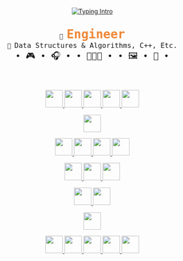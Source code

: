<br>
<div align='center'>
<a href="https://git.io/typing-svg" ><img src="https://readme-typing-svg.demolab.com?font=Fira+Code&duration=2500&pause=300&repeat=false&multiline=False&width=200&height=70&lines=.+.+%F0%9F%91%8B+Hey+There;.+.+.+I'm+Tes;.+.+Night+%F0%9F%A6%89;.+.+Coding+++%F0%9F%A7%99;.+.+Jack+of+Many;.+Master+of+Some!" alt="Typing Intro"/></a>
</div>
<pre>
<p style='text-align:center'>💼 <span style="font-weight: bold;color: #EF8838; font-size:28">Engineer</span>
📖 <span style='font-size:16'>Data Structures & Algorithms, C++, Etc.</span>
<span style='font-size:20'>• 🎮 • 🎧 • • 👩🏻‍💻 • • 🖼️ • 🎥 •</span>
</pre>
<br>
<p style='text-align:center'>
<a href='https://www.python.org/' target='_blank'>
<img src="https://icon.icepanel.io/Technology/svg/Python.svg" width='40'/>
</a>
<a href='https://www.javascript.com/' target='_blank'>
<img src="https://icon.icepanel.io/Technology/svg/JavaScript.svg" width='40' />
</a>
<a href='https://developer.mozilla.org/en-US/docs/Web/Guide/HTML/HTML5' target='_blank'>
<img src="https://icon.icepanel.io/Technology/svg/HTML5.svg" width='40'/>
</a>
<a href='https://developer.mozilla.org/en-US/docs/Web/CSS/CSS3' target='_blank'>
<img src="https://icon.icepanel.io/Technology/svg/CSS3.svg" width='40'/>
</a>
<a href='https://www.markdownguide.org/' target='_blank'>
<img src="https://icon.icepanel.io/Technology/png-shadow-512/Markdown.png" width='40'/>
</a>
</p>
<p style='text-align:center'>
<a href='https://nodejs.org/' target='_blank'>
<img src="https://icon.icepanel.io/Technology/svg/Node.js.svg" width='40'/>
</a>
</p>
<p style='text-align:center'>
<a href='https://getbootstrap.com/' target='_blank'>
<img src="https://icon.icepanel.io/Technology/svg/Bootstrap.svg" width='40'/>
</a>
<a href='https://react-bootstrap.github.io/' target='_blank'>
<img src="https://icon.icepanel.io/Technology/svg/React-Bootstrap.svg" width='40'/>
</a>
<a href='https://plotly.com/' target='_blank'>
<img src="https://icon.icepanel.io/Technology/svg/Ploty.svg" width='40'/>
</a>
<a href='https://flask.palletsprojects.com/en/stable/' target='_blank'>
<img src="https://icon.icepanel.io/Technology/png-shadow-512/Flask.png" width='40'/>
</a>
</p>
<p style='text-align:center'>
<a href='https://www.sqlite.org/index.html' target='_blank'>
<img src="https://icon.icepanel.io/Technology/png-shadow-512/SQLite.png" width='40'/>
</a>
<a href='https://www.mysql.com/' target='_blank'>
<img src="https://icon.icepanel.io/Technology/svg/MySQL.svg" width='40'/>
</a>
<a href='https://pandas.pydata.org/' target='_blank'>
<img src="https://icon.icepanel.io/Technology/png-shadow-512/Pandas.png" width='40'/>
</a>
</p>
<p style='text-align:center'>
<a href='https://www.gnu.org/software/bash/' target='_blank'>
<img src="https://icon.icepanel.io/Technology/png-shadow-512/Bash.png" width='40'/>
</a>
<a href='https://learn.microsoft.com/en-us/windows/terminal/' target='_blank'>
<img src="https://icon.icepanel.io/Technology/png-shadow-512/Powershell.png" width='40'/>
</a>
</p>
<p style='text-align:center'>
<a href='https://code.visualstudio.com/' target='_blank'>
<img src="https://icon.icepanel.io/Technology/svg/Visual-Studio-Code-%28VS-Code%29.svg" width='40'/>
</a>
</p>
<p style='text-align:center'>
<a href='https://learn.microsoft.com/en-us/windows/whats-new/windows-11-overview' target='_blank'>
<img src="https://icon.icepanel.io/Technology/svg/Windows-11.svg" width='40'/>
</a>
<a href='https://www.linux.org/' target='_blank'>
<img src="https://icon.icepanel.io/Technology/png-shadow-512/Linux.png" width='40'/>
</a>
<a href='https://www.kali.org/' target='_blank'>
<img src="https://img.icons8.com/?size=100&id=101665&format=png&color=000000" width='40'/>
</a>
<a href='https://www.apple.com/' target='_blank'>
<img src="https://icon.icepanel.io/Technology/png-shadow-512/Apple.png" width='40'/>
</a>
<a href='https://www.android.com/' target='_blank'>
<img src="https://icon.icepanel.io/Technology/svg/Android.svg" width='40'/>
</a>
</p>
